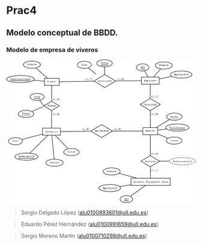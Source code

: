 # Prac4
## Modelo conceptual de BBDD.

### Modelo de empresa de viveros  
![modelo de viveros](Vivero.png)  

> Sergio Delgado López (alu0100893601@ull.edu.es)

> Eduardo Pérez Hernández (alu0100991659@ull.edu.es)

> Sergio Moreno Martín (alu0100710298@ull.edu.es)
